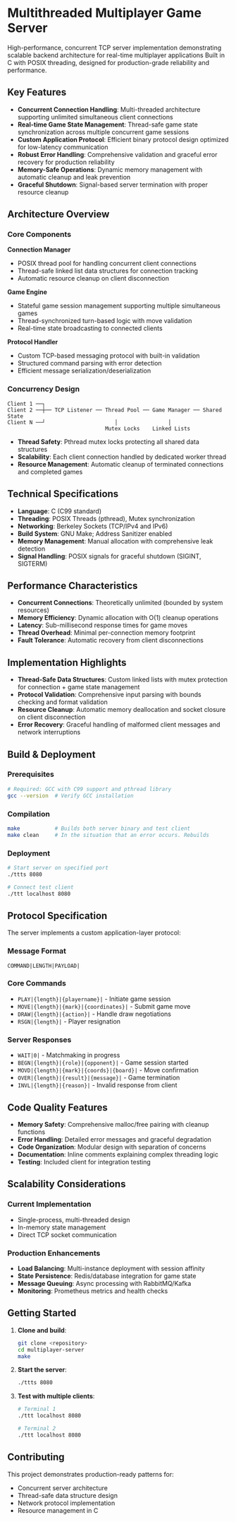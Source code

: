 # Multithreaded Multiplayer Game Server

High-performance, concurrent TCP server implementation demonstrating scalable backend architecture for real-time multiplayer applications
Built in C with POSIX threading, designed for production-grade reliability and performance.

## Key Features

- **Concurrent Connection Handling**: Multi-threaded architecture supporting unlimited simultaneous client connections
- **Real-time Game State Management**: Thread-safe game state synchronization across multiple concurrent game sessions
- **Custom Application Protocol**: Efficient binary protocol design optimized for low-latency communication
- **Robust Error Handling**: Comprehensive validation and graceful error recovery for production reliability  
- **Memory-Safe Operations**: Dynamic memory management with automatic cleanup and leak prevention
- **Graceful Shutdown**: Signal-based server termination with proper resource cleanup

## Architecture Overview

### Core Components

**Connection Manager**
- POSIX thread pool for handling concurrent client connections
- Thread-safe linked list data structures for connection tracking
- Automatic resource cleanup on client disconnection

**Game Engine** 
- Stateful game session management supporting multiple simultaneous games
- Thread-synchronized turn-based logic with move validation
- Real-time state broadcasting to connected clients

**Protocol Handler**
- Custom TCP-based messaging protocol with built-in validation
- Structured command parsing with error detection
- Efficient message serialization/deserialization

### Concurrency Design

```
Client 1 ──┐
Client 2 ──┼── TCP Listener ── Thread Pool ── Game Manager ── Shared State
Client N ──┘                      │                │
                               Mutex Locks    Linked Lists
```

- **Thread Safety**: Pthread mutex locks protecting all shared data structures
- **Scalability**: Each client connection handled by dedicated worker thread
- **Resource Management**: Automatic cleanup of terminated connections and completed games

## Technical Specifications

- **Language**: C (C99 standard)
- **Threading**: POSIX Threads (pthread), Mutex synchronization
- **Networking**: Berkeley Sockets (TCP/IPv4 and IPv6)
- **Build System**: GNU Make; Address Sanitizer enabled
- **Memory Management**: Manual allocation with comprehensive leak detection
- **Signal Handling**: POSIX signals for graceful shutdown (SIGINT, SIGTERM)

## Performance Characteristics

- **Concurrent Connections**: Theoretically unlimited (bounded by system resources)
- **Memory Efficiency**: Dynamic allocation with O(1) cleanup operations
- **Latency**: Sub-millisecond response times for game moves
- **Thread Overhead**: Minimal per-connection memory footprint
- **Fault Tolerance**: Automatic recovery from client disconnections

## Implementation Highlights

- **Thread-Safe Data Structures**: Custom linked lists with mutex protection for connection + game state management
- **Protocol Validation**: Comprehensive input parsing with bounds checking and format validation  
- **Resource Cleanup**: Automatic memory deallocation and socket closure on client disconnection
- **Error Recovery**: Graceful handling of malformed client messages and network interruptions

## Build & Deployment

### Prerequisites
```bash
# Required: GCC with C99 support and pthread library
gcc --version  # Verify GCC installation
```

### Compilation
```bash
make           # Builds both server binary and test client
make clean     # In the situation that an error occurs. Rebuilds
```

### Deployment
```bash
# Start server on specified port
./ttts 8080

# Connect test client
./ttt localhost 8080
```

## Protocol Specification

The server implements a custom application-layer protocol:

### Message Format
```
COMMAND|LENGTH|PAYLOAD|
```

### Core Commands
- `PLAY|{length}|{playername}|` - Initiate game session
- `MOVE|{length}|{mark}|{coordinates}|` - Submit game move
- `DRAW|{length}|{action}|` - Handle draw negotiations
- `RSGN|{length}|` - Player resignation

### Server Responses
- `WAIT|0|` - Matchmaking in progress  
- `BEGN|{length}|{role}|{opponent}|` - Game session started
- `MOVD|{length}|{mark}|{coords}|{board}|` - Move confirmation
- `OVER|{length}|{result}|{message}|` - Game termination
- `INVL|{length}|{reason}|` - Invalid response from client

## Code Quality Features

- **Memory Safety**: Comprehensive malloc/free pairing with cleanup functions
- **Error Handling**: Detailed error messages and graceful degradation
- **Code Organization**: Modular design with separation of concerns
- **Documentation**: Inline comments explaining complex threading logic
- **Testing**: Included client for integration testing

## Scalability Considerations

### Current Implementation
- Single-process, multi-threaded design
- In-memory state management
- Direct TCP socket communication

### Production Enhancements
- **Load Balancing**: Multi-instance deployment with session affinity
- **State Persistence**: Redis/database integration for game state
- **Message Queuing**: Async processing with RabbitMQ/Kafka
- **Monitoring**: Prometheus metrics and health checks

## Getting Started

1. **Clone and build**:
   ```bash
   git clone <repository>
   cd multiplayer-server
   make
   ```

2. **Start the server**:
   ```bash
   ./ttts 8080
   ```

3. **Test with multiple clients**:
   ```bash
   # Terminal 1
   ./ttt localhost 8080
   
   # Terminal 2  
   ./ttt localhost 8080
   ```
   
## Contributing

This project demonstrates production-ready patterns for:
- Concurrent server architecture
- Thread-safe data structure design
- Network protocol implementation
- Resource management in C

